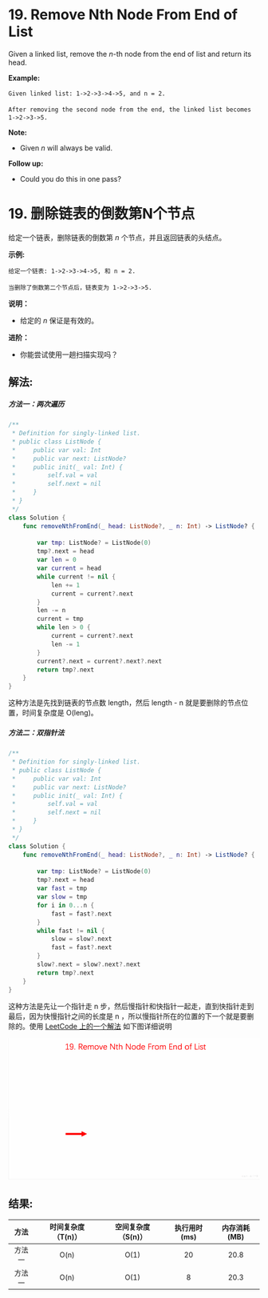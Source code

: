 
# 19. Remove Nth Node From End of List
Given a linked list, remove the *n*-th node from the end of list and return its head.

**Example:**
```
Given linked list: 1->2->3->4->5, and n = 2.

After removing the second node from the end, the linked list becomes 1->2->3->5.
```

**Note:**
* Given *n* will always be valid.

**Follow up:**
* Could you do this in one pass?

# 19. 删除链表的倒数第N个节点
给定一个链表，删除链表的倒数第 *n* 个节点，并且返回链表的头结点。

**示例:**
```
给定一个链表: 1->2->3->4->5, 和 n = 2.

当删除了倒数第二个节点后，链表变为 1->2->3->5.
```
**说明：**
* 给定的 *n* 保证是有效的。

**进阶：**
* 你能尝试使用一趟扫描实现吗？


## 解法:
##### 方法一：两次遍历
```swift
/**
 * Definition for singly-linked list.
 * public class ListNode {
 *     public var val: Int
 *     public var next: ListNode?
 *     public init(_ val: Int) {
 *         self.val = val
 *         self.next = nil
 *     }
 * }
 */
class Solution {
    func removeNthFromEnd(_ head: ListNode?, _ n: Int) -> ListNode? {
        
        var tmp: ListNode? = ListNode(0)
        tmp?.next = head
        var len = 0
        var current = head
        while current != nil {
            len += 1
            current = current?.next
        }
        len -= n
        current = tmp
        while len > 0 {
            current = current?.next
            len -= 1
        }
        current?.next = current?.next?.next
        return tmp?.next
    }
}
```
这种方法是先找到链表的节点数 length，然后 length - n 就是要删除的节点位置，时间复杂度是 O(leng)。
##### 方法二：双指针法
```swift
/**
 * Definition for singly-linked list.
 * public class ListNode {
 *     public var val: Int
 *     public var next: ListNode?
 *     public init(_ val: Int) {
 *         self.val = val
 *         self.next = nil
 *     }
 * }
 */
class Solution {
    func removeNthFromEnd(_ head: ListNode?, _ n: Int) -> ListNode? {

        var tmp: ListNode? = ListNode(0)
        tmp?.next = head
        var fast = tmp
        var slow = tmp
        for i in 0...n {
            fast = fast?.next
        }
        while fast != nil {
            slow = slow?.next
            fast = fast?.next
        }
        slow?.next = slow?.next?.next
        return tmp?.next
    }
}
```
这种方法是先让一个指针走 n 步，然后慢指针和快指针一起走，直到快指针走到最后，因为快慢指针之间的长度是 n ，所以慢指针所在的位置的下一个就是要删除的。使用 [LeetCode 上的一个解法](https://leetcode-cn.com/problems/remove-nth-node-from-end-of-list/solution/dong-hua-tu-jie-leetcode-di-19-hao-wen-ti-shan-chu/) 如下图详细说明

![](https://github.com/loveway/Daily-learning-algorithm/blob/master/Algorithms/19.%20Remove%20Nth%20Node%20From%20End%20of%20List/image/19_anwser.gif?raw=true)


## 结果:
| 方法 | 时间复杂度（T(n)） | 空间复杂度（S(n)） | 执行用时(ms) | 内存消耗(MB) |
|:-------:|:-------:|:-------:|:-------:|:-------:|
| 方法一 |   O(n)  | O(1) |  20  | 20.8 |
 方法一 |   O(n)  | O(1) |  8  | 20.3 |
